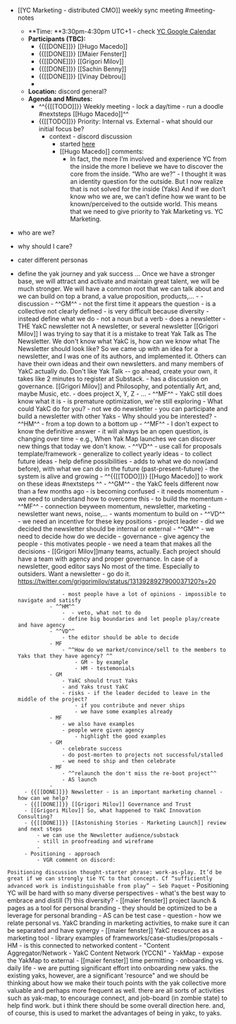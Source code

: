 - [[YC Marketing - distributed CMO]] weekly sync meeting #meeting-notes
    - **Time: **3:30pm-4:30pm UTC+1 - check [YC Google Calendar ](https://calendar.google.com/calendar/u/0/r?cid=bzk5NW00MzE3M2Jwc2xtaGg0OW5tcnA1aTRAZ3JvdXAuY2FsZW5kYXIuZ29vZ2xlLmNvbQ)
    - **Participants (TBC):**
        - {{[[DONE]]}} [[Hugo Macedo]]
        - {{[[DONE]]}} [[Maier Fenster]]
        - {{[[DONE]]}} [[Grigori Milov]]
        - {{[[DONE]]}} [[Sachin Benny]]
        - {{[[DONE]]}} [[Vinay Débrou]]
        - 
    - **Location:** discord general?
    - **Agenda and Minutes:**
        - ^^{{[[TODO]]}} Weekly meeting - lock a day/time - run a doodle #nextsteps [[Hugo Macedo]]^^
        - {{[[TODO]]}} Priority: Internal vs. External - what should our initial focus be?
            - context - discord discussion
                - started [here](https://discordapp.com/channels/692111190851059762/756113566452678707/762740941852508240)
                - [[Hugo Macedo]] comments:
                    - In fact, the more I’m involved and experience YC from the inside the more I believe we have to discover the core from the inside. 
“Who are we?” - I thought it was an identity question for the outside. But I now realize that is not solved for the inside (Yaks)
And if we don’t know who we are, we can’t define how we want to be known/perceived to the outside world. 
This means that we need to give priority to Yak Marketing vs. YC Marketing. 

- who are we?
- why should I care?
- cater different personas 
- define the yak journey and yak success
...
Once we have a stronger base, we will attract and activate and maintain  great talent, we will be much stronger. 
We will have a common root that we can talk about and we can build on top a brand, a value proposition, products,...
                - 
            - discussion
                - ^^GM^^
                    - not the first time it appears the question
                    - is a collective not clearly defined
                    - is very difficult because diversity
                    - instead define what we do - not a noun but a verb 
                        - does a newsletter - THE YakC newsletter not A newsletter, or several newsletter [[Grigori Milov]] I was trying to say that it is a mistake to treat Yak Talk as The Newsletter. We don't know what YakC is, how can we know what The Newsletter should look like?
So we came up with an idea for a newsletter, and I was one of its authors, and implemented it. Others can have their own ideas and their own newsletters. and many members of YakC actually do. Don't like Yak Talk -- go ahead, create your own, it takes like 2 minutes to register at Substack.
                        - has a discussion on governance. [[Grigori Milov]] and Philosophy, and potentially Art, and, maybe Music, etc.
                        - does project X, Y, Z
                        - ...
                - ^^MF^^
                    - YakC still does know what it is - is premature optimization, we're still exploring
                    - What could YakC do for you?
                        - not we do newsletter
                            - you can participate and build a newsletter with other Yaks
                    - Why should you be interested?
                - ^^HM^^
                    - from a top down to a bottom up
                - ^^MF^^
                    - I don't expect to know the definitive answer 
                    - it will always be an open question, is changing over time 
                    - e.g., When Yak Map launches we can discover new things that today we don't know.
                - ^^VD^^
                    - use call for proposals template/framework - generalize to collect yearly ideas 
                        - to collect future ideas - help define possibilities 
                    - adds to what we do now(and before), with what we can do in the future (past-present-future)
                - the system is alive and growing
                - ^^{{[[TODO]]}} [[Hugo Macedo]] to work on these ideas #nextsteps ^^
                - ^^GM^^
                    - the YakC feels different now than a few months ago
                    - is becoming confused
                    - it needs momentum 
                    - we need to understand how to overcome this - to build the momentum
                - ^^MF^^
                    - connection beyween momentum, newsletter, marketing
                        - newsletter want news, noise,... - wants momentum to build on
                - ^^VD^^
                    - we need an incentive for these key positions - project leader
                    - did we decided the newsletter should be internal or external
                - ^^GM^^
                    - we need to decide how do we decide - governance
                    - give agency the people - this motivates people
                    - we need a team that makes all the decisions 
                    - [[Grigori Milov]]many teams, actually. Each project should have a team with agency and proper governance. 
In case of a newsletter, good editor says No most of the time. Especially to outsiders. Want a newsletter - go do it.
https://twitter.com/grigorimilov/status/1313928927900037120?s=20

                    - most people have a lot of opinions - impossible to navigate and satisfy 
                - ^^HM^^
                    -  - veto, what not to do
                    - define big boundaries and let people play/create and have agency
                - ^^VD^^
                    - the editor should be able to decide
                - MF
                    - ^^How do we market/convince/sell to the members to Yaks that they have agency? ^^
                        - GM - by example
                        - HM - testemonials
                - GM
                    - YakC should trust Yaks
                    - and Yaks trust YakC
                    - risks - if the leader decided to leave in the middle of the project?
                        - if you contribute and never ships
                        - we have some examples already
                - MF
                    - we also have examples
                    - people were given agency 
                        - highlight the good examples
                - GM
                    - celebrate success
                    - do post-morten to projects not successful/stalled
                    - we need to ship and then celebrate
                - MF
                    - ^^relaunch the don't miss the re-boot project^^
                    - AS launch
                - 
        - {{[[DONE]]}} Newsletter - is an important marketing channel - how can we help?
        - {{[[DONE]]}} [[Grigori Milov]] Governance and Trust
        - [[Grigori Milov]] So, what happened to YakC Innovation Consulting?
        - {{[[DONE]]}} [[Astonishing Stories - Marketing Launch]] review and next steps
            - we can use the Newsletter audience/substack
            - still in proofreading and wireframe
            - 
        - Positioning - approach
            - VGR comment on discord: 
`Positioning discussion thought-starter phrase: work-as-play. It’d be great if we can strongly tie YC to that concept. Cf “sufficiently advanced work is indistinguishable from play” — Seb Paquet`
            - Positioning YC will be hard with so many diverse perspectives - what's the best way to embrace and distill (?) this diversity?
        - [[maier fenster]] project launch & pages as a tool for personal branding
            - they should be optimized to be a leverage for personal branding 
            - AS can be test case
            - question - how we relate personal vs. YakC branding in marketing activities, to make sure it can be separated and have synergy
        - [[maier fenster]] YakC resources as a marketing tool
            - library examples of frameworks/case-studies/proposals
            - HM - is this connected to networked content -  "Content Aggregator/Network - YakC Content Network (YCCN)"
            - YakMap - expose the YakMap to external
        - [[maier fenster]] time permitting - onboarding vs. daily life
            - we are putting significant effort into onboarding new yaks. the existing yaks, however, are a significant 'resource" and we should be thinking about how we make their touch points with the yak collective more valuable and perhaps more frequent as well. there are all sorts of activities such as yak-map, to encourage connect, and job-board (in zombie state) to help find work. but i think there should be some overall direction here. and, of course, this is used to market the advantages of being in yakc, to yaks.
